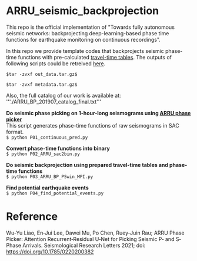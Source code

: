 # ARRU_seismic_backprojection

This repo is the official implementation of "Towards fully autonomous seismic networks: backprojecting deep-learning-based phase time functions for earthquake monitoring on continuous recordings".<br/>

In this repo we provide template codes that backprojects seismic phase-time functions with pre-calculated [travel-time tables](https://drive.google.com/file/d/1OADPD0nwAeX5W843Wt9E6I5K8MiYS7nM/view?usp=sharing). The outputs of following scripts could be retreived [here](https://drive.google.com/file/d/101h8nZopPDV86DnYMxZEwJ7nj293Q1Z-/view?usp=sharing). <br/>

```$tar -zvxf out_data.tar.gz$``` <br/>

```$tar -zvxf metadata.tar.gz$``` <br/>

Also, the full catalog of our work is available at: '''./ARRU_BP_201907_catalog_final.txt'''<br/>

**Do seismic phase picking on 1-hour-long seismograms using [ARRU phase picker](https://github.com/tso1257771/Attention-Recurrent-Residual-U-Net-for-earthquake-detection)**<br/>
This script generates phase-time functions of raw seismograms in SAC format.<br/>
```$ python P01_continuous_pred.py```<br/>

**Convert phase-time functions into binary**<br/>
```$ python P02_ARRU_sac2bin.py```<br/>

**Do seismic backprojection using prepared travel-time tables and phase-time functions**<br/>
```$ python P03_ARRU_BP_PSwin_MPI.py```<br/>

**Find potential earthquake events**<br/>
```$ python P04_find_potential_events.py```

# Reference
Wu‐Yu Liao, En‐Jui Lee, Dawei Mu, Po Chen, Ruey‐Juin Rau; ARRU Phase Picker: Attention Recurrent‐Residual U‐Net for Picking Seismic P‐ and S‐Phase Arrivals. Seismological Research Letters 2021; doi: https://doi.org/10.1785/0220200382
